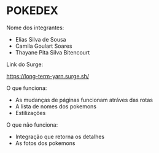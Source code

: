 # POKEDEX

Nome dos integrantes: 
- Elias Silva de Sousa
- Camila Goulart Soares
- Thayane Pita Silva Bitencourt

Link do Surge: 

https://long-term-yarn.surge.sh/

O que funciona:
- As mudanças de páginas funcionam atráves das rotas
- A lista de nomes dos pokemons
- Estilizações

O que não funciona: 
- Integração que retorna os detalhes
- As fotos dos pokemons
